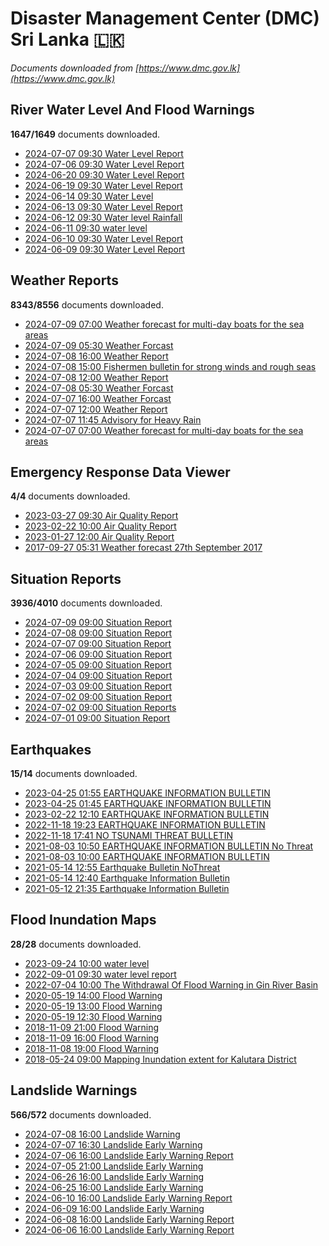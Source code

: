 # Disaster Management Center (DMC) Sri Lanka :sri_lanka:

*Documents downloaded from [https://www.dmc.gov.lk](https://www.dmc.gov.lk)*

## River Water Level And Flood Warnings

**1647/1649** documents downloaded.

* [2024-07-07 09:30 Water Level Report](data/river-water-level-and-flood-warnings/20240707.0930.water-level-report.pdf)
* [2024-07-06 09:30 Water Level Report](data/river-water-level-and-flood-warnings/20240706.0930.water-level-report.pdf)
* [2024-06-20 09:30 Water Level Report](data/river-water-level-and-flood-warnings/20240620.0930.water-level-report.pdf)
* [2024-06-19 09:30 Water Level Report](data/river-water-level-and-flood-warnings/20240619.0930.water-level-report.pdf)
* [2024-06-14 09:30 Water Level](data/river-water-level-and-flood-warnings/20240614.0930.water-level.pdf)
* [2024-06-13 09:30 Water Level Report](data/river-water-level-and-flood-warnings/20240613.0930.water-level-report.pdf)
* [2024-06-12 09:30 Water level  Rainfall](data/river-water-level-and-flood-warnings/20240612.0930.water-level-rainfall.pdf)
* [2024-06-11 09:30 water level](data/river-water-level-and-flood-warnings/20240611.0930.water-level.pdf)
* [2024-06-10 09:30 Water Level Report](data/river-water-level-and-flood-warnings/20240610.0930.water-level-report.pdf)
* [2024-06-09 09:30 Water Level Report](data/river-water-level-and-flood-warnings/20240609.0930.water-level-report.pdf)

## Weather Reports

**8343/8556** documents downloaded.

* [2024-07-09 07:00 Weather forecast for multi-day boats for the sea areas](data/weather-reports/20240709.0700.weather-forecast-for-multiday-boats-for-the-sea-areas.pdf)
* [2024-07-09 05:30 Weather Forcast](data/weather-reports/20240709.0530.weather-forcast.pdf)
* [2024-07-08 16:00 Weather Report](data/weather-reports/20240708.1600.weather-report.pdf)
* [2024-07-08 15:00 Fishermen bulletin for strong winds and rough seas](data/weather-reports/20240708.1500.fishermen-bulletin-for-strong-winds-and-rough-seas.pdf)
* [2024-07-08 12:00 Weather Report](data/weather-reports/20240708.1200.weather-report.pdf)
* [2024-07-08 05:30 Weather Forcast](data/weather-reports/20240708.0530.weather-forcast.pdf)
* [2024-07-07 16:00 Weather Forcast](data/weather-reports/20240707.1600.weather-forcast.pdf)
* [2024-07-07 12:00 Weather Report](data/weather-reports/20240707.1200.weather-report.pdf)
* [2024-07-07 11:45 Advisory for Heavy Rain](data/weather-reports/20240707.1145.advisory-for-heavy-rain.pdf)
* [2024-07-07 07:00 Weather forecast for multi-day boats for the sea areas](data/weather-reports/20240707.0700.weather-forecast-for-multiday-boats-for-the-sea-areas.pdf)

## Emergency Response Data Viewer

**4/4** documents downloaded.

* [2023-03-27 09:30 Air Quality Report](data/emergency-response-data-viewer/20230327.0930.air-quality-report.pdf)
* [2023-02-22 10:00 Air Quality Report](data/emergency-response-data-viewer/20230222.1000.air-quality-report.pdf)
* [2023-01-27 12:00 Air Quality Report](data/emergency-response-data-viewer/20230127.1200.air-quality-report.pdf)
* [2017-09-27 05:31 Weather forecast 27th September 2017](data/emergency-response-data-viewer/20170927.0531.weather-forecast-27th-september-2017.pdf)

## Situation Reports

**3936/4010** documents downloaded.

* [2024-07-09 09:00 Situation Report](data/situation-reports/20240709.0900.situation-report.pdf)
* [2024-07-08 09:00 Situation Report](data/situation-reports/20240708.0900.situation-report.pdf)
* [2024-07-07 09:00 Situation Report](data/situation-reports/20240707.0900.situation-report.pdf)
* [2024-07-06 09:00 Situation Report](data/situation-reports/20240706.0900.situation-report.pdf)
* [2024-07-05 09:00 Situation Report](data/situation-reports/20240705.0900.situation-report.pdf)
* [2024-07-04 09:00 Situation Report](data/situation-reports/20240704.0900.situation-report.pdf)
* [2024-07-03 09:00 Situation Report](data/situation-reports/20240703.0900.situation-report.pdf)
* [2024-07-02 09:00 Situation Report](data/situation-reports/20240702.0900.situation-report.pdf)
* [2024-07-02 09:00 Situation Reports](data/situation-reports/20240702.0900.situation-reports.pdf)
* [2024-07-01 09:00 Situation Report](data/situation-reports/20240701.0900.situation-report.pdf)

## Earthquakes

**15/14** documents downloaded.

* [2023-04-25 01:55 EARTHQUAKE INFORMATION BULLETIN](data/earthquakes/20230425.0155.earthquake-information-bulletin.pdf)
* [2023-04-25 01:45 EARTHQUAKE INFORMATION BULLETIN](data/earthquakes/20230425.0145.earthquake-information-bulletin.pdf)
* [2023-02-22 12:10 EARTHQUAKE INFORMATION BULLETIN](data/earthquakes/20230222.1210.earthquake-information-bulletin.pdf)
* [2022-11-18 19:23 EARTHQUAKE INFORMATION BULLETIN](data/earthquakes/20221118.1923.earthquake-information-bulletin.pdf)
* [2022-11-18 17:41 NO TSUNAMI THREAT BULLETIN](data/earthquakes/20221118.1741.no-tsunami-threat-bulletin.pdf)
* [2021-08-03 10:50 EARTHQUAKE INFORMATION BULLETIN No Threat](data/earthquakes/20210803.1050.earthquake-information-bulletin-no-threat.pdf)
* [2021-08-03 10:00 EARTHQUAKE INFORMATION BULLETIN](data/earthquakes/20210803.1000.earthquake-information-bulletin.pdf)
* [2021-05-14 12:55 Earthquake Bulletin NoThreat](data/earthquakes/20210514.1255.earthquake-bulletin-nothreat.pdf)
* [2021-05-14 12:40 Earthquake Information Bulletin](data/earthquakes/20210514.1240.earthquake-information-bulletin.pdf)
* [2021-05-12 21:35 Earthquake Information Bulletin](data/earthquakes/20210512.2135.earthquake-information-bulletin.pdf)

## Flood Inundation Maps

**28/28** documents downloaded.

* [2023-09-24 10:00 water level](data/flood-inundation-maps/20230924.1000.water-level.pdf)
* [2022-09-01 09:30 water level report](data/flood-inundation-maps/20220901.0930.water-level-report.pdf)
* [2022-07-04 10:00 The Withdrawal Of Flood Warning in Gin River Basin](data/flood-inundation-maps/20220704.1000.the-withdrawal-of-flood-warning-in-gin-river-basin.pdf)
* [2020-05-19 14:00 Flood Warning](data/flood-inundation-maps/20200519.1400.flood-warning.pdf)
* [2020-05-19 13:00 Flood Warning](data/flood-inundation-maps/20200519.1300.flood-warning.pdf)
* [2020-05-19 12:30 Flood Warning](data/flood-inundation-maps/20200519.1230.flood-warning.pdf)
* [2018-11-09 21:00 Flood Warning](data/flood-inundation-maps/20181109.2100.flood-warning.PDF)
* [2018-11-09 16:00 Flood Warning](data/flood-inundation-maps/20181109.1600.flood-warning.PDF)
* [2018-11-08 19:00 Flood Warning](data/flood-inundation-maps/20181108.1900.flood-warning.PDF)
* [2018-05-24 09:00 Mapping Inundation extent for Kalutara District](data/flood-inundation-maps/20180524.0900.mapping-inundation-extent-for-kalutara-district.pdf)

## Landslide Warnings

**566/572** documents downloaded.

* [2024-07-08 16:00 Landslide Warning](data/landslide-warnings/20240708.1600.landslide-warning.pdf)
* [2024-07-07 16:30 Landslide Early Warning](data/landslide-warnings/20240707.1630.landslide-early-warning.pdf)
* [2024-07-06 16:00 Landslide Early Warning Report](data/landslide-warnings/20240706.1600.landslide-early-warning-report.pdf)
* [2024-07-05 21:00 Landslide Early Warning](data/landslide-warnings/20240705.2100.landslide-early-warning.pdf)
* [2024-06-26 16:00 Landslide Early Warning](data/landslide-warnings/20240626.1600.landslide-early-warning.pdf)
* [2024-06-25 16:00 Landslide Early Warning](data/landslide-warnings/20240625.1600.landslide-early-warning.pdf)
* [2024-06-10 16:00 Landslide Early Warning Report](data/landslide-warnings/20240610.1600.landslide-early-warning-report.pdf)
* [2024-06-09 16:00 Landslide Early Warning](data/landslide-warnings/20240609.1600.landslide-early-warning.pdf)
* [2024-06-08 16:00 Landslide Early Warning Report](data/landslide-warnings/20240608.1600.landslide-early-warning-report.pdf)
* [2024-06-06 16:00 Landslide Early Warning Report](data/landslide-warnings/20240606.1600.landslide-early-warning-report.pdf)

